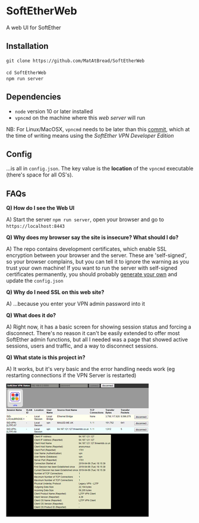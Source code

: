 # SoftEtherWeb
A web UI for SoftEther

## Installation
```
git clone https://github.com/MatAtBread/SoftEtherWeb

cd SoftEtherWeb
npm run server
```
## Dependencies

* `node` version 10 or later installed
* `vpncmd` on the machine where this _web server_ will run

NB: For Linux/MacOSX, `vpncmd` needs to be later than this [commit](https://github.com/SoftEtherVPN/SoftEtherVPN/commit/bf8cd3550884cef5a982f24850b1c36db2a3b763), which at the time of writing means using the *SoftEther VPN Developer Edition*

## Config
...is all in `config.json`. The key value is the **location** of the `vpncmd` executable (there's space for all OS's).

## FAQs
**Q) How do I see the Web UI**

A) Start the server `npm run server`, open your browser and go to `https://localhost:8443`

**Q) Why does my browser say the site is insecure? What should I do?**

A) The repo contains development certificates, which enable SSL encryption between your browser and the server. These are 'self-signed', so your browser complains, but you can tell it to ignore the warning as you trust your own machine! If you want to run the server with self-signed certificates permanently, you should probably [generate your own](https://flaviocopes.com/express-https-self-signed-certificate/) and update the `config.json`

**Q) Why do I need SSL on this web site?**

A) ...because you enter your VPN admin password into it

**Q) What does it do?**

A) Right now, it has a basic screen for showing session status and forcing a disconnect. There's no reason it can't be easily extended to offer most SoftEther admin functions, but all I needed was a page that showed active sessions, users and traffic, and a way to disconnect sessions.

**Q) What state is this project in?**

A) It works, but it's very basic and the error handling needs work (eg restarting connections if the VPN Server is restarted)

![Screen Grab of SoftEtherWeb](sew-grab.png)
